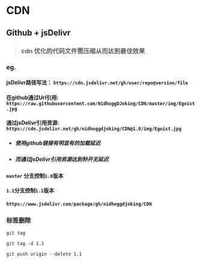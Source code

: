 # CDN

## Github + jsDelivr


> ### cdn 优化的代码文件需压缩从而达到最佳效果


### eg.

#### jsDelivr路径写法： `https://cdn.jsdelivr.net/gh/user/repo@version/file`

#### 在github通过Url引用: `https://raw.githubusercontent.com/NidhoggDJoking/CDN/master/img/Egoist.jpg`


#### 通过jsDelivr引用资源:  `https://cdn.jsdelivr.net/gh/nidhoggdjoking/CDN@1.0/img/Egoist.jpg`



- ##### 使用github链接有明显有的加载延迟

- ##### 而通过jsDelivr引用资源达到秒开无延迟



####  `master` 分支控制`1.0`版本

#### `1.1`分支控制`1.1`版本



#### `https://www.jsdelivr.com/package/gh/nidhoggdjoking/CDN`



### 标签删除

```
git tag

git tag -d 1.1

git push origin --delete 1.1
```

